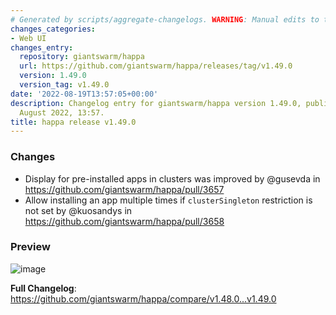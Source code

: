 ```yaml
---
# Generated by scripts/aggregate-changelogs. WARNING: Manual edits to this files will be overwritten.
changes_categories:
- Web UI
changes_entry:
  repository: giantswarm/happa
  url: https://github.com/giantswarm/happa/releases/tag/v1.49.0
  version: 1.49.0
  version_tag: v1.49.0
date: '2022-08-19T13:57:05+00:00'
description: Changelog entry for giantswarm/happa version 1.49.0, published on 19
  August 2022, 13:57.
title: happa release v1.49.0
---
```


<!-- Release notes generated using configuration in .github/release.yml at main -->

### Changes
* Display for pre-installed apps in clusters was improved by @gusevda in https://github.com/giantswarm/happa/pull/3657
* Allow installing an app multiple times if `clusterSingleton` restriction is not set by @kuosandys in https://github.com/giantswarm/happa/pull/3658

### Preview
![image](https://user-images.githubusercontent.com/62935115/185634701-5894edda-637f-42cb-86cd-3b5c3e7fb574.png)

**Full Changelog**: https://github.com/giantswarm/happa/compare/v1.48.0...v1.49.0

